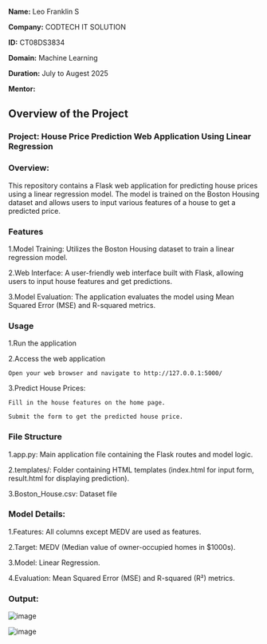 **Name:** Leo Franklin S

**Company:** CODTECH IT SOLUTION

**ID:** CT08DS3834

**Domain:** Machine Learning

**Duration:** July to Augest 2025

**Mentor:**

## Overview of the Project

### Project: House Price Prediction Web Application Using Linear Regression

### Overview:
This repository contains a Flask web application for predicting house prices using a linear regression model. The model is trained on the Boston Housing dataset and allows users to input various features of a house to get a predicted price.

### Features

  1.Model Training: Utilizes the Boston Housing dataset to train a linear regression model.
  
  2.Web Interface: A user-friendly web interface built with Flask, allowing users to input house features and get predictions.
  
  3.Model Evaluation: The application evaluates the model using Mean Squared Error (MSE) and R-squared metrics.

### Usage

  1.Run the application
  
  2.Access the web application
  
    Open your web browser and navigate to http://127.0.0.1:5000/
    
  3.Predict House Prices:
    
    Fill in the house features on the home page.
    
    Submit the form to get the predicted house price.

### File Structure

  1.app.py: Main application file containing the Flask routes and model logic.
  
  2.templates/: Folder containing HTML templates (index.html for input form, result.html for displaying prediction).
  
  3.Boston_House.csv: Dataset file

### Model Details:

  1.Features: All columns except MEDV are used as features.
  
  2.Target: MEDV (Median value of owner-occupied homes in $1000s).
  
  3.Model: Linear Regression.
  
  4.Evaluation: Mean Squared Error (MSE) and R-squared (R²) metrics.

### Output:
![image](https://github.com/user-attachments/assets/e6a9354b-899d-4793-a1ea-d810375a0e4f)


![image](https://github.com/user-attachments/assets/94395524-b13e-4787-b625-5333ac00cc8b)

